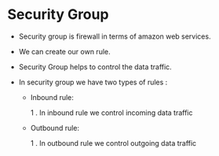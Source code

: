 # Security Group
* Security group is firewall in terms of amazon web services.
* We can  create our own rule.
* Security Group helps to control the data traffic.
* In security group we have two types of rules :

  * Inbound rule:

    1 . In inbound rule we control incoming data traffic

  * Outbound rule:

    1 . In outbound rule we control outgoing data traffic